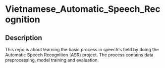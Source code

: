 # Vietnamese_Automatic_Speech_Recognition

## Description
This repo is about learning the basic process in speech's field by doing the Automatic Speech Recognition (ASR) project. The process contains data preprocessing, model training and evaluation.